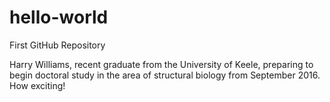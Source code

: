 # hello-world
First GitHub Repository

Harry Williams, recent graduate from the University of Keele, preparing to begin doctoral study in the area of structural biology from September 2016. How exciting!
